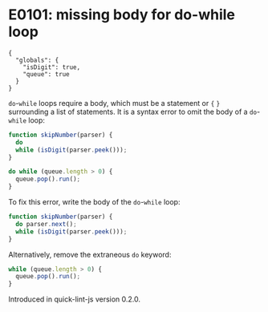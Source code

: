 # E0101: missing body for do-while loop

```config-for-examples
{
  "globals": {
    "isDigit": true,
    "queue": true
  }
}
```

`do`-`while` loops require a body, which must be a statement or `{` `}`
surrounding a list of statements. It is a syntax error to omit the body of a
`do`-`while` loop:

```javascript
function skipNumber(parser) {
  do
  while (isDigit(parser.peek()));
}

do while (queue.length > 0) {
  queue.pop().run();
}
```

To fix this error, write the body of the `do`-`while` loop:

```javascript
function skipNumber(parser) {
  do parser.next();
  while (isDigit(parser.peek()));
}
```

Alternatively, remove the extraneous `do` keyword:

```javascript
while (queue.length > 0) {
  queue.pop().run();
}
```

Introduced in quick-lint-js version 0.2.0.
